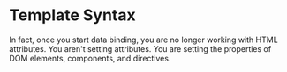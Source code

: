 # Template Syntax

In fact, once you start data binding, you are no longer working with HTML attributes. You aren't setting attributes. You are setting the properties of DOM elements, components, and directives.



